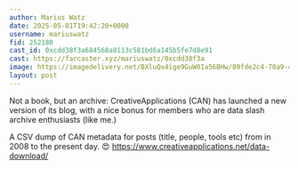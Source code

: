 ```yaml
---
author: Marius Watz
date: 2025-05-01T19:42:20+0000
username: mariuswatz
fid: 252180
cast_id: 0xcdd38f3a684568a8113c581bd6a145b5fe7d8e91
cast: https://farcaster.xyz/mariuswatz/0xcdd38f3a
image: https://imagedelivery.net/BXluQx4ige9GuW0Ia56BHw/89fde2c4-70a9-4d57-b2b6-483016e2b300/original
layout: post
---
```


Not a book, but an archive: CreativeApplications (CAN) has launched a new version of its blog, with a nice bonus for members who are data slash archive enthusiasts (like me.)

A CSV dump of CAN metadata for posts (title, people, tools etc) from in 2008 to the present day. 😍
https://www.creativeapplications.net/data-download/

<img src='https://imagedelivery.net/BXluQx4ige9GuW0Ia56BHw/89fde2c4-70a9-4d57-b2b6-483016e2b300/original' alt='' referrerpolicy='no-referrer'/>
